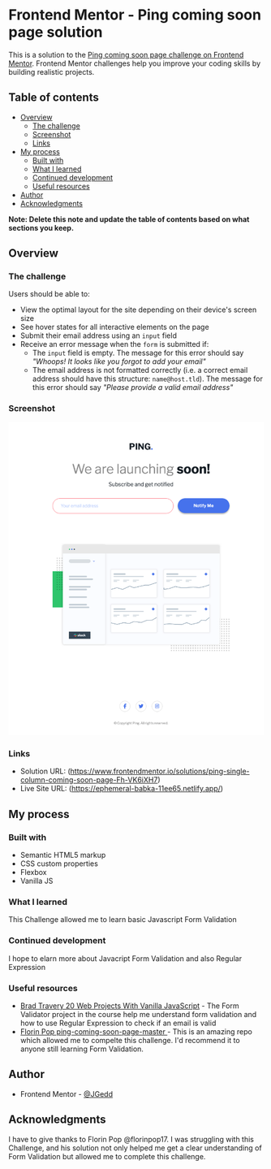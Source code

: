 # Frontend Mentor - Ping coming soon page solution

This is a solution to the [Ping coming soon page challenge on Frontend Mentor](https://www.frontendmentor.io/challenges/ping-single-column-coming-soon-page-5cadd051fec04111f7b848da). Frontend Mentor challenges help you improve your coding skills by building realistic projects.

## Table of contents

- [Overview](#overview)
  - [The challenge](#the-challenge)
  - [Screenshot](#screenshot)
  - [Links](#links)
- [My process](#my-process)
  - [Built with](#built-with)
  - [What I learned](#what-i-learned)
  - [Continued development](#continued-development)
  - [Useful resources](#useful-resources)
- [Author](#author)
- [Acknowledgments](#acknowledgments)

**Note: Delete this note and update the table of contents based on what sections you keep.**

## Overview

### The challenge

Users should be able to:

- View the optimal layout for the site depending on their device's screen size
- See hover states for all interactive elements on the page
- Submit their email address using an `input` field
- Receive an error message when the `form` is submitted if:
  - The `input` field is empty. The message for this error should say _"Whoops! It looks like you forgot to add your email"_
  - The email address is not formatted correctly (i.e. a correct email address should have this structure: `name@host.tld`). The message for this error should say _"Please provide a valid email address"_

### Screenshot

![Desktop Screenshot](./screenshot/desktop-screenshot.png)

### Links

- Solution URL: (https://www.frontendmentor.io/solutions/ping-single-column-coming-soon-page-Fh-VK6iXH7)
- Live Site URL: (https://ephemeral-babka-11ee65.netlify.app/)

## My process

### Built with

- Semantic HTML5 markup
- CSS custom properties
- Flexbox
- Vanilla JS

### What I learned

This Challenge allowed me to learn basic Javascript Form Validation

### Continued development

I hope to elarn more about Javacript Form Validation and also Regular Expression

### Useful resources

- [Brad Travery 20 Web Projects With Vanilla JavaScript](https://www.udemy.com/course/web-projects-with-vanilla-javascript/) - The Form Validator project in the course help me understand form validation and how to use Regular Expression to check if an email is valid
- [Florin Pop ping-coming-soon-page-master ](https://github.com/florinpop17/frontend-mentor-challenges/tree/master/ping-coming-soon-page-master) - This is an amazing repo which allowed me to compelte this challenge. I'd recommend it to anyone still learning Form Validation.

## Author

- Frontend Mentor - [@JGedd](https://www.frontendmentor.io/profile/JGedd)

## Acknowledgments

I have to give thanks to Florin Pop @florinpop17. I was struggling with this Challenge, and his solution not only helped me get a clear understanding of Form Validation but allowed me to complete this challenge.
